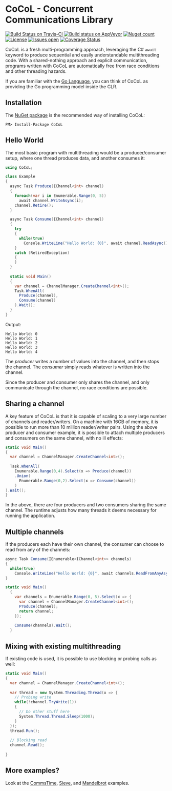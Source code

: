 # CoCoL - Concurrent Communications Library

[![Build Status on Travis-CI](https://travis-ci.org/kenkendk/cocol.svg?branch=master)](https://travis-ci.org/kenkendk/cocol)
[![Build status on AppVeyor](https://ci.appveyor.com/api/projects/status/v72maima8o12vsn6/branch/master?svg=true)](https://ci.appveyor.com/project/kenkendk/cocol/branch/master)
[![Nuget count](https://img.shields.io/nuget/v/CoCoL.svg)](https://www.nuget.org/packages/CoCoL/)
[![License](https://img.shields.io/github/license/kenkendk/cocol.svg)](https://github.com/kenkendk/cocol/blob/master/LICENSE)
[![Issues open](https://img.shields.io/github/issues-raw/kenkendk/cocol.svg)](https://github.com/kenkendk/cocol/issues/)
[![Coverage Status](https://coveralls.io/repos/github/kenkendk/cocol/badge.svg?branch=HEAD)](https://coveralls.io/github/kenkendk/cocol?branch=HEAD)

CoCoL is a fresh multi-programming approach, leveraging the C# `await` keyword to produce sequential and easily understandable multithreading code. With a shared-nothing approach and explicit communication, programs written with CoCoL are automatically free from race conditions and other threading hazards.

If you are familiar with the [Go Language](https://golang.org/), you can think of CoCoL as providing the Go programming model inside the CLR.

Installation
------------
The [NuGet package](https://www.nuget.org/packages/CoCoL) is the recommended way of installing CoCoL:

```
PM> Install-Package CoCoL
```


Hello World
-----------

The most basic program with multithreading would be a producer/consumer setup, where one thread produces data, and another consumes it:
```C#
using CoCoL;

class Example
{
  async Task Produce(IChannel<int> channel)
  {
    foreach(var i in Enumerable.Range(0, 5))
      await channel.WriteAsync(i);
    channel.Retire();
  }

  async Task Consume(IChannel<int> channel)
  {
    try
    {
      while(true)
        Console.WriteLine("Hello World: {0}", await channel.ReadAsync());
    }
    catch (RetiredException) 
    {
    }
  }
  
  static void Main()
  {
    var channel = ChannelManager.CreateChannel<int>();
    Task.WhenAll(
      Produce(channel),
      Consume(channel)
    ).Wait();
  }
}
```
Output:
```
Hello World: 0
Hello World: 1
Hello World: 2
Hello World: 3
Hello World: 4
```

The *producer* writes a number of values into the channel, and then stops the channel. The *consumer* simply reads whatever is written into the channel.

Since the producer and consumer only shares the channel, and only communicate through the channel, no race conditions are possible.

Sharing a channel
-----------------

A key feature of CoCoL is that it is capable of scaling to a very large number of channels and reader/writers. On a machine with 16GB of memory, it is possible to run more than 10 million reader/writer pairs. Using the above producer and consumer example, it is possible to attach multiple producers and consumers on the same channel, with no ill effects:
```C#
static void Main()
{
  var channel = ChannelManager.CreateChannel<int>();
  
  Task.WhenAll(
    Enumerable.Range(0,4).Select(x => Produce(channel))
    .Union(
      Enumerable.Range(0,2).Select(x => Consume(channel))
    )
).Wait();
}
```

In the above, there are four producers and two consumers sharing the same channel. The runtime adjusts how many threads it deems necessary for running the application.

Multiple channels
-----------------

If the producers each have their own channel, the consumer can choose to read from any of the channels:

```C#
async Task Consume(IEnumerable<IChannel<int>> channels)
{
  while(true)
    Console.WriteLine("Hello World: {0}", await channels.ReadFromAnyAsync());
}

static void Main()
  {
    var channels = Enumerable.Range(0, 5).Select(x => {
      var channel = ChannelManager.CreateChannel<int>();
      Produce(channel);
      return channel;
    });
    
    Consume(channels).Wait();
  }
```

Mixing with existing multithreading
-----------------------------------

If existing code is used, it is possible to use blocking or probing calls as well:

```C#
static void Main()
{
  var channel = ChannelManager.CreateChannel<int>();
  
  var thread = new System.Threading.Thread(x => {
    // Probing write
    while(!channel.TryWrite(1))
    {
      // Do other stuff here
      System.Thread.Thread.Sleep(1000);
    }
  });
  thread.Run();
  
  // Blocking read
  channel.Read();
  
}
```

More examples?
--------------

Look at the [CommsTime](https://github.com/kenkendk/cocol/blob/master/src/examples/CommsTimeAwait/Program.cs), [Sieve](https://github.com/kenkendk/cocol/blob/master/src/examples/Sieve/Program.cs), and [Mandelbrot](https://github.com/kenkendk/cocol/blob/master/src/examples/Mandelbrot/Program.cs) examples.

